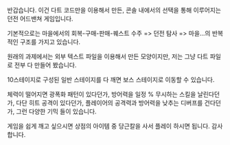 반갑습니다. 이건 다트 코드만을 이용해서 만든, 콘솔 내에서의 선택을 통해 이루어지는 던전 어드밴쳐 게임입니다. 

기본적으로는 마을에서의 회복-구매-판매-퀘스트 수주 => 던전 탐사 => 마을...의 반복적인 구조를 가지고 있습니다.

원래의 과제에서는 외부 텍스트 파일을 이용해서 만든 모양이지만, 저는 그냥 다트 파일로 전부 다 만들어 봤습니다. 

10스테이지로 구성된 일반 스테이지를 다 깨면 보스 스테이지로 이동할 수 있습니다. 

체력이 떨어지면 광폭화 패턴이 있다던가, 방어력을 일정 % 무시하는 스킬을 날린다던가, 다단 히트 공격이 있다던가, 플레이어의 
공격력과 방어력을 낮추는 디버프를 건다던가, 그런 다양한 기믹 들이 있습니다.

게임을 쉽게 깨고 싶으시면 상점의 아이템 중 당근칼을 사서 플레이 하시면 됩니다. 감사합니다.